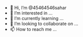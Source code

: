 - 👋 Hi, I’m @45464546sahar
- 👀 I’m interested in ...
- 🌱 I’m currently learning ...
- 💞️ I’m looking to collaborate on ...
- 📫 How to reach me ...

<!---
45464546sahar/45464546sahar is a ✨ special ✨ repository because its `README.md` (this file) appears on your GitHub profile.
You can click the Preview link to take a look at your changes.
--->
